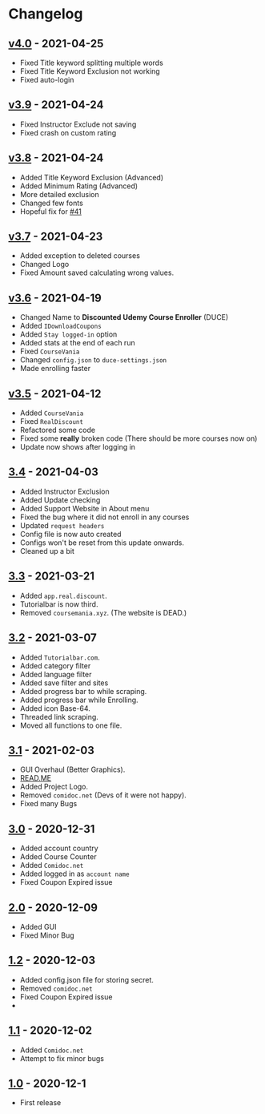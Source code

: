 # Changelog


## [v4.0](https://github.com/techtanic/Discounted-Udemy-Course-Enroller/releases/tag/v4.0) - 2021-04-25

- Fixed Title keyword splitting multiple words
- Fixed Title Keyword Exclusion not working 
- Fixed auto-login



## [v3.9](https://github.com/techtanic/Discounted-Udemy-Course-Enroller/releases/tag/v3.9) - 2021-04-24

- Fixed Instructor Exclude not saving
- Fixed crash on custom rating


## [v3.8](https://github.com/techtanic/Discounted-Udemy-Course-Enroller/releases/tag/v3.8) - 2021-04-24

- Added Title Keyword Exclusion (Advanced)
- Added Minimum Rating (Advanced)
- More detailed exclusion
- Changed few fonts
- Hopeful fix for [#41](https://github.com/techtanic/Discounted-Udemy-Course-Enroller/issues/41)


## [v3.7](https://github.com/techtanic/Discounted-Udemy-Course-Enroller/releases/tag/v3.7) - 2021-04-23

- Added exception to deleted courses
- Changed Logo
- Fixed Amount saved calculating wrong values.

## [v3.6](https://github.com/techtanic/Discounted-Udemy-Course-Enroller/releases/tag/v3.6) - 2021-04-19

- Changed Name to **Discounted Udemy Course Enroller** (DUCE)
- Added `IDownloadCoupons`
- Added `Stay logged-in` option
- Added stats at the end of each run
- Fixed `CourseVania`
- Changed `config.json` to `duce-settings.json` 
- Made enrolling faster


## [v3.5](https://github.com/techtanic/Discounted-Udemy-Course-Enroller/releases/tag/v3.5) - 2021-04-12

- Added `CourseVania`
- Fixed `RealDiscount`
- Refactored some code
- Fixed some **really** broken code (There should be more courses now on)
- Update now shows after logging in
  

## [3.4](https://github.com/techtanic/Discounted-Udemy-Course-Enroller/releases/tag/v3.4) - 2021-04-03 


- Added Instructor Exclusion
- Added Update checking
- Added Support Website in About menu
- Fixed the bug where it did not enroll in any courses
- Updated `request headers`
- Config file is now auto created
- Configs won't be reset from this update onwards.
- Cleaned up a bit

## [3.3](https://github.com/techtanic/Discounted-Udemy-Course-Enroller/releases/tag/v3.3) - 2021-03-21 

- Added `app.real.discount`.
- Tutorialbar is now third.
- Removed `coursemania.xyz`. (The website is DEAD.)

## [3.2](https://github.com/techtanic/Discounted-Udemy-Course-Enroller/releases/tag/v3.2) - 2021-03-07

- Added `Tutorialbar.com`.
- Added category filter
- Added language filter
- Added save filter and sites
- Added progress bar to while scraping.
- Added progress bar while Enrolling.
- Added icon Base-64.
- Threaded link scraping.
- Moved all functions to one file.


## [3.1] - 2021-02-03

- GUI Overhaul (Better Graphics).
- [READ.ME](https://github.com/techtanic/Discounted-Udemy-Course-Enroller/blob/master/README.md)
- Added Project Logo.
- Removed `comidoc.net` (Devs of it were not happy).
- Fixed many Bugs

## [3.0] - 2020-12-31

- Added account country
- Added Course Counter
- Added `Comidoc.net`
- Added logged in as `account name` 
- Fixed Coupon Expired issue

## [2.0] - 2020-12-09

- Added GUI
- Fixed Minor Bug

## [1.2] - 2020-12-03

- Added config.json file for storing secret. 
- Removed `comidoc.net`
- Fixed Coupon Expired issue
- 
## [1.1] - 2020-12-02

- Added `Comidoc.net`
- Attempt to fix minor bugs

## [1.0] - 2020-12-1

- First release

[3.1]: https://github.com/techtanic/Discounted-Udemy-Course-Enroller/releases/tag/v3.1
[3.0]: https://github.com/techtanic/Discounted-Udemy-Course-Enroller/releases/tag/v3.0
[2.0]: https://github.com/techtanic/Discounted-Udemy-Course-Enroller/releases/tag/v2.0
[1.2]: https://github.com/techtanic/Discounted-Udemy-Course-Enroller/releases/tag/v1.2
[1.1]: https://github.com/techtanic/Discounted-Udemy-Course-Enroller/releases/tag/v1.1
[1.0]: https://github.com/techtanic/Discounted-Udemy-Course-Enroller/releases/tag/v1.0
